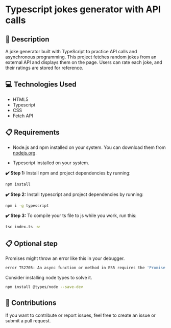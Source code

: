 # Typescript jokes generator with API calls

## 📄 Description

A joke generator built with TypeScript to practice API calls and asynchronous programming. This project fetches random jokes from an external API and displays them on the page. Users can rate each joke, and their ratings are stored for reference.

## 💻 Technologies Used

- HTML5
- Typescript
- CSS
- Fetch API

## 📋 Requirements

- Node.js and npm installed on your system. You can download them from [nodejs.org](https://nodejs.org/).

- Typescript installed on your system.

**✔️ Step 1:** Install npm and project dependencies by running:

```bash
npm install
```

**✔️ Step 2:** Install typescript and project dependencies by running:

```bash
npm i -g typescript
```

**✔️ Step 3:** To compile your ts file to js while you work, run this:

```bash
tsc index.ts -w
```

## 📋 Optional step

Promises might throw an error like this in your debugger.

```bash
error TS2705: An async function or method in ES5 requires the 'Promise' constructor.
```
Consider installing node types to solve it.

```bash
npm install @types/node --save-dev
```

## 🤝 Contributions
If you want to contribute or report issues, feel free to create an issue or submit a pull request.
